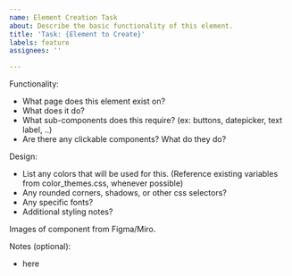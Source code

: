 ```yaml
---
name: Element Creation Task
about: Describe the basic functionality of this element.
title: 'Task: {Element to Create}'
labels: feature
assignees: ''

---
```


Functionality:
- What page does this element exist on?
- What does it do?
- What sub-components does this require? (ex: buttons, datepicker, text label, ..)
- Are there any clickable components? What do they do?

Design:
- List any colors that will be used for this. (Reference existing variables from color_themes.css, whenever possible)
- Any rounded corners, shadows, or other css selectors?
- Any specific fonts?
- Additional styling notes?

Images of component from Figma/Miro.

Notes (optional):
- here
